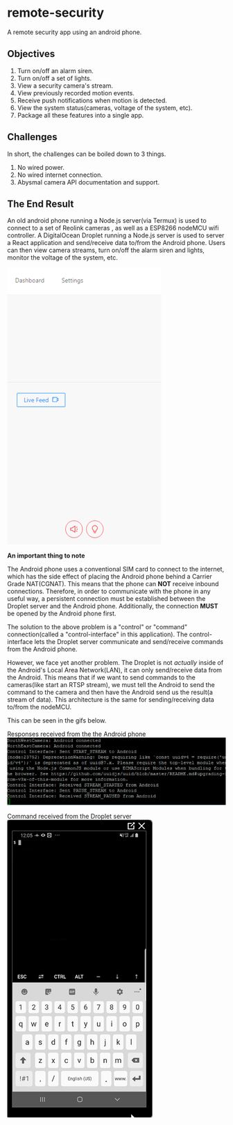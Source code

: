 # remote-security

A remote security app using an android phone.

## Objectives
1) Turn on/off an alarm siren. 
2) Turn on/off a set of lights.
3) View a security camera's stream. 
4) View previously recorded motion events. 
5) Receive push notifications when motion is detected.
6) View the system status(cameras, voltage of the system, etc).
7) Package all these features into a single app.

## Challenges
In short, the challenges can be boiled down to 3 things.
1) No wired power.
2) No wired internet connection.
3) Abysmal camera API documentation and support.

## The End Result
An old android phone running a Node.js server(via Termux) is used to connect to a set of Reolink cameras , as well as a ESP8266 nodeMCU wifi controller. A DigitalOcean Droplet running a Node.js server is used to server a React application and send/receive data to/from the Android phone. Users can then view camera streams, turn on/off the alarm siren and lights, monitor the voltage of the system, etc.

![](app-livefeed-demo.gif)

**An important thing to note**

The Android phone uses a conventional SIM card to connect to the internet, which has the side effect of placing the Android phone behind a Carrier Grade NAT(CGNAT). This means that the phone can **NOT** receive inbound connections. Therefore, in order to communicate with the phone in any useful way, a persistent connection must be established between the Droplet server and the Android phone. Additionally, the connection **MUST** be opened by the Android phone first. 

The solution to the above problem is a "control" or "command" connection(called a "control-interface" in this application). The control-interface lets the Droplet server communicate and send/receive commands from the Android phone.

However, we face yet another problem. The Droplet is not *actually* inside of the Android's Local Area Network(LAN), it can only send/receive data from the Android. This means that if we want to send commands to the cameras(like start an RTSP stream), we must tell the Android to send the command to the camera and then have the Android send us the result(a stream of data). This architecture is the same for sending/receiving data to/from the nodeMCU.

This can be seen in the gifs below.

Responses received from the the Android phone
![](droplet-conn-demo.gif)

Command received from the Droplet server
![](android-conn-demo.gif)


